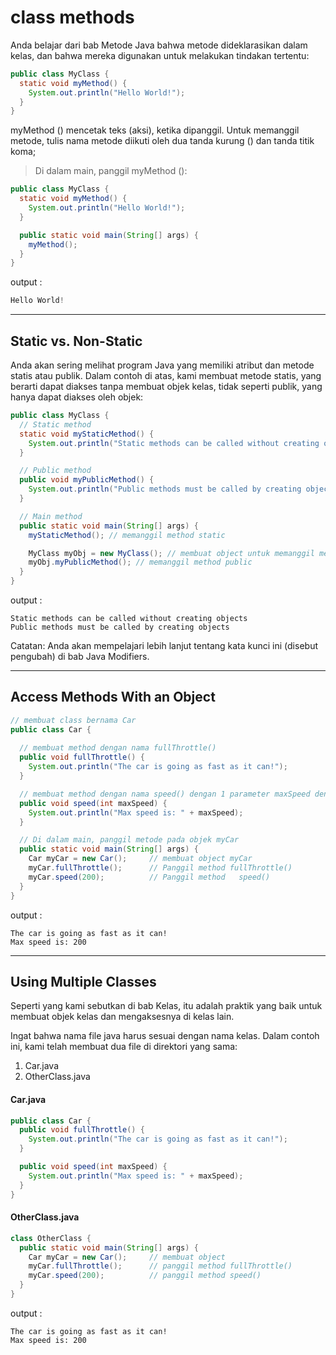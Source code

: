 # class methods
Anda belajar dari bab Metode Java bahwa metode dideklarasikan dalam kelas, dan bahwa mereka digunakan untuk melakukan tindakan tertentu:
```java
public class MyClass {
  static void myMethod() {
    System.out.println("Hello World!");
  }
}
```
myMethod () mencetak teks (aksi), ketika dipanggil. Untuk memanggil metode, tulis nama metode diikuti oleh dua tanda kurung () dan tanda titik koma;
> Di dalam main, panggil myMethod ():

```java
public class MyClass {
  static void myMethod() {
    System.out.println("Hello World!");
  }

  public static void main(String[] args) {
    myMethod();
  }
}
```
output :
```java
Hello World!
```
<hr>

## Static vs. Non-Static

Anda akan sering melihat program Java yang memiliki atribut dan metode statis atau publik.
Dalam contoh di atas, kami membuat metode statis, yang berarti dapat diakses tanpa membuat objek kelas, tidak seperti publik, yang hanya dapat diakses oleh objek:
```java
public class MyClass {
  // Static method
  static void myStaticMethod() {
    System.out.println("Static methods can be called without creating objects");
  }

  // Public method
  public void myPublicMethod() {
    System.out.println("Public methods must be called by creating objects");
  }

  // Main method
  public static void main(String[] args) {
    myStaticMethod(); // memanggil method static

    MyClass myObj = new MyClass(); // membuat object untuk memanggil method public/ non static
    myObj.myPublicMethod(); // memanggil method public
  }
}
```
output :
```
Static methods can be called without creating objects
Public methods must be called by creating objects
```
> 
Catatan: Anda akan mempelajari lebih lanjut tentang kata kunci ini (disebut pengubah) di bab Java Modifiers.
<hr>

## Access Methods With an Object

```java
// membuat class bernama Car
public class Car {
 
  // membuat method dengan nama fullThrottle() 
  public void fullThrottle() {
    System.out.println("The car is going as fast as it can!");
  }

  // membuat method dengan nama speed() dengan 1 parameter maxSpeed dengan tipe integer
  public void speed(int maxSpeed) {
    System.out.println("Max speed is: " + maxSpeed);
  }

  // Di dalam main, panggil metode pada objek myCar
  public static void main(String[] args) {
    Car myCar = new Car();     // membuat object myCar
    myCar.fullThrottle();      // Panggil method fullThrottle() 
    myCar.speed(200);          // Panggil method   speed() 
  }
}

```
output :
```
The car is going as fast as it can!
Max speed is: 200
```
<hr>

## Using Multiple Classes
Seperti yang kami sebutkan di bab Kelas, itu adalah praktik yang baik untuk membuat objek kelas dan mengaksesnya di kelas lain.

Ingat bahwa nama file java harus sesuai dengan nama kelas. Dalam contoh ini, kami telah membuat dua file di direktori yang sama:

1. Car.java
1. OtherClass.java

#### Car.java
```java
public class Car {
  public void fullThrottle() {
    System.out.println("The car is going as fast as it can!");
  }

  public void speed(int maxSpeed) {
    System.out.println("Max speed is: " + maxSpeed);
  }
}
```
#### OtherClass.java
```java
class OtherClass {
  public static void main(String[] args) {
    Car myCar = new Car();     // membuat object
    myCar.fullThrottle();      // panggil method fullThrottle()
    myCar.speed(200);          // panggil method speed()
  }
}
```
output : 
```
The car is going as fast as it can!
Max speed is: 200
```
